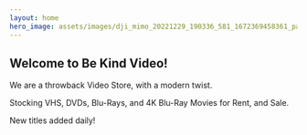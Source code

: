 ```yaml
---
layout: home
hero_image: assets/images/dji_mimo_20221229_190336_581_1672369458361_pano 2.jpg
---
```



## Welcome to Be Kind Video!

We are a throwback Video Store, with a modern twist.

Stocking VHS, DVDs, Blu-Rays, and 4K Blu-Ray Movies for Rent, and Sale.

New titles added daily!

